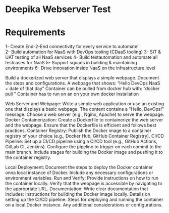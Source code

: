 # Deepika Webserver Test
# Requirements 

1- Create End-2-End connectivity for every service to automate! 	
2- Build automation for NaaS  with DevOps tooling (CDaaS tooling)
3- SIT & UAT testing of all NaaS services
4- Build testautomation and automate all testcases for NaaS
5- Support squads in building & maintaining environments
6- Drive innovation inside NaaS on the infrastructure level

Build a dockerized web server that displays a simple webpage. Document the steps and configurations.
A webpage that shows: “Hello DevOps NaaS <Name of yourself> + date of that day”
Container can be pulled from docker hub with: “docker pull <Candidate-Webserver-Test>”
Container has to run on an on your own docker installation

Web Server and Webpage:
Write a simple web application or use an existing one that displays a basic webpage. The content contains a "Hello, DevOps!" message.
Choose a web server (e.g., Nginx, Apache) to serve the webpage.
Docker Containerization:
Create a Dockerfile to containerize the web server and the webpage.
Ensure that the Dockerfile is efficient and follows best practices.
Container Registry:
Publish the Docker image to a container registry of your choice (e.g., Docker Hub, GitHub Container Registry).
CI/CD Pipeline:
Set up a CI/CD pipeline using a CI/CD tool (e.g., GitHub Actions, GitLab CI, Jenkins).
Configure the pipeline to trigger on each commit to the main branch.
Include stages for building the Docker image and pushing it to the container registry.

Local Deployment:
Document the steps to deploy the Docker container onna local instance of Docker.
Include any necessary configurations or environment variables.
Run and Verify:
Provide instructions on how to run the container locally.
Verify that the webpage is accessible by navigating to the appropriate URL.
Documentation:
Write clear documentation that includes:
Instructions for building the Docker image locally.
Details on setting up the CI/CD pipeline.
Steps for deploying and running the container on a local Docker instance.
Any additional considerations or configurations.
